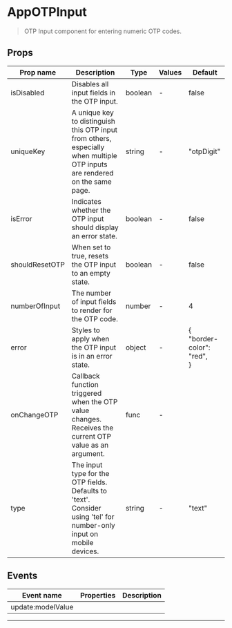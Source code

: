 # AppOTPInput

> OTP Input component for entering numeric OTP codes.

## Props

| Prop name      | Description                                                                                                                | Type    | Values | Default                             |
| -------------- | -------------------------------------------------------------------------------------------------------------------------- | ------- | ------ | ----------------------------------- |
| isDisabled     | Disables all input fields in the OTP input.                                                                                | boolean | -      | false                               |
| uniqueKey      | A unique key to distinguish this OTP input from others, especially when multiple OTP inputs are rendered on the same page. | string  | -      | "otpDigit"                          |
| isError        | Indicates whether the OTP input should display an error state.                                                             | boolean | -      | false                               |
| shouldResetOTP | When set to true, resets the OTP input to an empty state.                                                                  | boolean | -      | false                               |
| numberOfInput  | The number of input fields to render for the OTP code.                                                                     | number  | -      | 4                                   |
| error          | Styles to apply when the OTP input is in an error state.                                                                   | object  | -      | {<br/> "border-color": "red",<br/>} |
| onChangeOTP    | Callback function triggered when the OTP value changes. Receives the current OTP value as an argument.                     | func    | -      |                                     |
| type           | The input type for the OTP fields. Defaults to 'text'. Consider using 'tel' for number-only input on mobile devices.       | string  | -      | "text"                              |

## Events

| Event name        | Properties | Description |
| ----------------- | ---------- | ----------- |
| update:modelValue |            |

---
